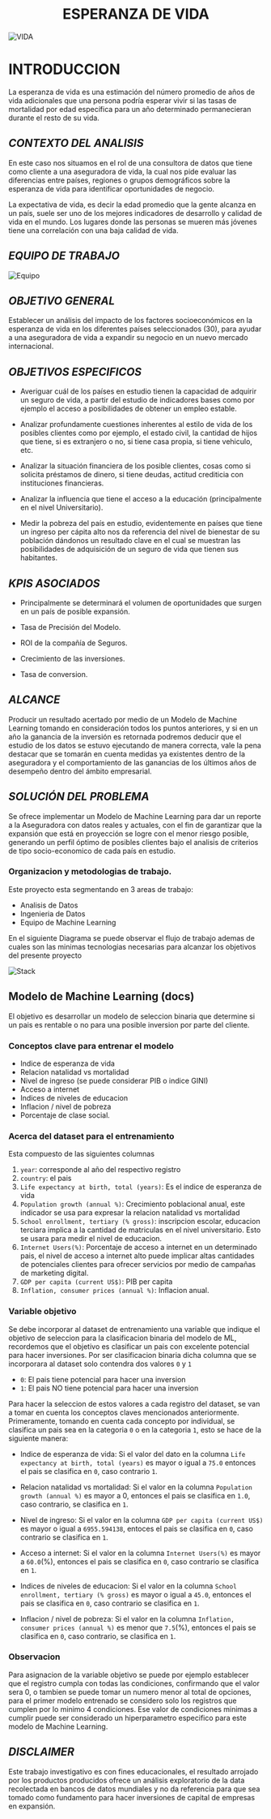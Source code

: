 <h1 align="center"> ESPERANZA DE VIDA </h1>

![VIDA](https://assets.sutori.com/user-uploads/image/e7e0f55e-65e7-4943-b9f9-304b5baf90e9/09d89a731e7fde7ea1314a4076142e17.jpeg)

# **INTRODUCCION**

La esperanza de vida es una estimación del número promedio de años de vida adicionales que una persona podría esperar vivir si las tasas de mortalidad por edad específica para un año determinado permanecieran durante el resto de su vida.

## *CONTEXTO DEL ANALISIS*

En este caso nos situamos en el rol de una consultora de datos que tiene como cliente a una aseguradora de vida, la cual nos pide evaluar las diferencias entre países, regiones o grupos demográficos sobre la esperanza de vida para identificar oportunidades de negocio.

La expectativa de vida, es decir la edad promedio que la gente alcanza en un país, suele ser uno de los mejores indicadores de desarrollo y calidad de vida en el mundo. Los lugares donde las personas se mueren más jóvenes tiene una correlación con una baja calidad de vida.

## *EQUIPO DE TRABAJO*

![Equipo](https://github.com/fermprada/indice_esperanza_vida/blob/c9ce58ea96bf65bad859c9a74cf99c92fce0c5a7/Stack%20Tecnologico/EQUIPO%20DE%20TRABAJO.jpg)


## *OBJETIVO GENERAL*

Establecer un análisis del impacto de los factores socioeconómicos en la esperanza de vida en los diferentes países seleccionados (30), para ayudar a una aseguradora de vida a expandir su negocio en un nuevo mercado internacional.


## *OBJETIVOS ESPECIFICOS*

-  Averiguar cuál de los países en estudio tienen la capacidad de adquirir un seguro de vida, a partir del estudio de indicadores bases como por ejemplo el acceso a posibilidades de obtener un empleo estable.

- Analizar profundamente cuestiones inherentes al estilo de vida de los posibles clientes como por ejemplo, el estado civil, la cantidad de hijos que tiene, si es extranjero o no, si tiene casa propia, si tiene vehiculo, etc.
  
- Analizar la situación financiera de los posible clientes, cosas como si solicita préstamos de dinero, si tiene deudas, actitud crediticia con instituciones financieras.

- Analizar la influencia que tiene el acceso a la educación (principalmente en el nivel Universitario).

- Medir la pobreza del país en estudio, evidentemente en países que tiene un ingreso per cápita alto nos da referencia del nivel de bienestar de su población dándonos un resultado clave en el cual se muestran las posibilidades de adquisición de un seguro de vida que tienen sus habitantes.

## *KPIS ASOCIADOS*

- Principalmente se determinará el volumen de oportunidades que surgen en un país de posible expansión.

- Tasa de Precisión del Modelo.

- ROI de la compañía de Seguros.
  
- Crecimiento de las inversiones.

- Tasa de conversion.


## *ALCANCE*

Producir un resultado acertado por medio de un Modelo de Machine Learning tomando en consideración todos los puntos anteriores, y si en un año la ganancia de la inversión es retornada podremos deducir que el estudio de los datos se estuvo ejecutando de manera correcta, vale la pena destacar que se tomarán en cuenta medidas ya existentes dentro de la aseguradora y el comportamiento de las ganancias de los últimos años de desempeño dentro del ámbito empresarial.


## *SOLUCIÓN DEL PROBLEMA*

Se ofrece implementar un Modelo de Machine Learning para dar un reporte a la Aseguradora con datos reales y actuales, con el fin de garantizar que la expansión que está en proyección se logre con el menor riesgo posible, generando un perfil óptimo de posibles clientes bajo el analisis de criterios de tipo socio-economico de cada país en estudio.

### Organizacion y metodologias de trabajo.


Este proyecto esta segmentando en 3 areas de trabajo:
* Analisis de Datos
* Ingenieria de Datos
* Equipo de Machine Learning

En el siguiente Diagrama se puede observar el flujo de trabajo ademas de cuales son las minimas tecnologias necesarias para alcanzar los objetivos del presente proyecto


![Stack](https://github.com/Lilsup99/indice_esperanza_vida/blob/main/Stack%20Tecnologico/STACK.jpg?raw=true)

## Modelo de Machine Learning (docs)

El objetivo es desarrollar un modelo de seleccion binaria que determine si un pais es rentable o no para 
una posible inversion por parte del cliente.

### Conceptos clave para entrenar el modelo

* Indice de esperanza de vida
* Relacion natalidad vs mortalidad
* Nivel de ingreso (se puede considerar PIB o indice GINI)
* Acceso a internet
* Indices de niveles de educacion
* Inflacion / nivel de pobreza
* Porcentaje de clase social.

### Acerca del dataset para el entrenamiento

Esta compuesto de las siguientes columnas

1. `year`: corresponde al año del respectivo registro
2. `country`: el pais
3. `Life expectancy at birth, total (years)`: Es el indice de esperanza de vida
4. `Population growth (annual %)`: Crecimiento poblacional anual, este indicador se usa para expresar la relacion natalidad vs mortalidad
5. `School enrollment, tertiary (% gross)`: inscripcion escolar, educacion terciara implica a la 
cantidad de matriculas en el nivel universitario. Esto se usara para medir el nivel de educacion.
6. `Internet Users(%)`: Porcentaje de acceso a internet en un determinado pais, el nivel de acceso
a internet alto puede implicar altas cantidades de potenciales clientes para ofrecer servicios
por medio de campañas de marketing digital.
7. `GDP per capita (current US$)`: PIB per capita
8. `Inflation, consumer prices (annual %)`: Inflacion anual.

### Variable objetivo

Se debe incorporar al dataset de entrenamiento una variable que indique el objetivo de seleccion
para la clasificacion binaria del modelo de ML, recordemos que el objetivo es clasificar un pais 
con excelente potencial para hacer inversiones. Por ser clasificacion binaria dicha columna que se incorporara 
al dataset solo contendra dos valores `0` y `1`

* `0`: El pais tiene potencial para hacer una inversion
* `1`: El pais NO tiene potencial para hacer una inversion

Para hacer la seleccion de estos valores a cada registro del dataset, se van a tomar en cuenta los conceptos claves mencionados anteriormente. Primeramente, tomando en cuenta cada concepto por individual, se clasifica un pais sea en la categoria `0` o en la categoria `1`, esto se hace de la siguiente manera:

- Indice de esperanza de vida: Si el valor del dato en la columna `Life expectancy at birth, total (years)` es mayor o igual a `75.0` entonces el pais se clasifica en `0`, caso contrario `1`.

- Relacion natalidad vs mortalidad: Si el valor en la columna `Population growth (annual %)` es mayor a 0, entonces el pais se clasifica en `1.0`, caso contrario, se clasifica en `1`.

- Nivel de ingreso: Si el valor en la columna `GDP per capita (current US$)` es mayor o igual a `6955.594138`, entoces el pais se clasifica en `0`, caso contrario se clasifica en `1`.

- Acceso a internet: Si el valor en la columna `Internet Users(%)` es mayor a `60.0`(%), entonces el pais se clasifica en
`0`, caso contrario se clasifica en `1`.

- Indices de niveles de educacion: Si el valor en la columna `School enrollment, tertiary (% gross)` es mayor o igual a `45.0`, entonces el pais se 
clasifica en `0`, caso contrario se clasifica en `1`.

- Inflacion / nivel de pobreza: Si el valor en la columna `Inflation, consumer prices (annual %)` es menor que 
`7.5`(%), entonces el pais se clasifica en `0`, caso contrario, se clasifica en `1`.

### Observacion

Para asignacion de la variable objetivo se puede por ejemplo establecer que el registro cumpla con todas las 
condiciones, confirmando que el valor sera 0, o tambien se puede tomar un numero menor al total de opciones, para el primer modelo entrenado se considero solo los registros que cumplen por lo minimo 4 condiciones. Ese valor de condiciones minimas a cumplir puede ser considerado un hiperparametro especifico para este modelo de Machine Learning.


## *DISCLAIMER*

Este trabajo investigativo es con fines educacionales, el resultado arrojado por los productos producidos ofrece un análisis exploratorio de la data recolectada en bancos de datos mundiales y  no da referencia para que sea tomado como fundamento para hacer inversiones de capital de empresas en expansión.
